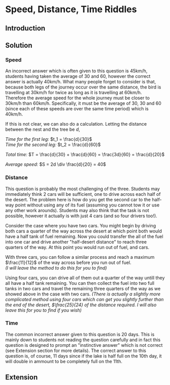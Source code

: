 # Speed, Distance, Time Riddles

## Introduction



## Solution

### Speed

An incorrect answer which is often given to this question is 45km/h, students having taken the average of 30 and 60, however the correct answer is actually 40km/h. What many people forget to consider is that, because both legs of the journey occur over the same distance, the bird is travelling at 30km/h for twice as long as it is travelling at 60km/h.   
Therefore the average speed for the whole journey must be closer to 30km/h than 60km/h. Specifically, it must be the average of 30, 30 and 60 (since each of these speeds are over the same time period) which is 40km/h.

If this is not clear, we can also do a calculation. Letting the distance between the nest and the tree be $d$,  

*Time for the first leg:* $t_1 = \frac{d}{30}$  
*Time for the second leg:* $t_2 = \frac{d}{60}$

*Total time:* $T = \frac{d}{30} + \frac{d}{60} = \frac{3d}{60} = \frac{d}{20}$

*Average speed:* $S = 2d \div \frac{d}{20} = 40$

### Distance

This question is probably the most challenging of the three. Students may immediately think 2 cars will be sufficient, one to drive across each half of the desert. The problem here is how do you get the second car to the half-way point without using any of its fuel (assuming you cannot tow it or use any other work arounds). Students may also think that the task is not possible, however it actually is with just 4 cars (and so four drivers too!).

Consider the case where you have two cars. You might begin by driving both cars a quarter of the way across the desert at which point both would have a half tank of fuel remaining. Now you could transfer the all of the fuel into one car and drive another "half-desert distance" to reach three quarters of the way. At this point you would run out of fuel, and cars.

With three cars, you can follow a similar process and reach a maximum $\frac{11}{12}$ of the way across before you run out of fuel.  
*(I will leave the method to do this for you to find)*

Using four cars, you can drive all of them out a quarter of the way untill they all have a half tank remaining. You can then collect the fuel into two full tanks in two cars and travel the remaining three quarters of the way as we showed above in the case with two cars.
*(There is actually a slightly more complicated method using four cars which can get you slightly further than the end of the desert, $\frac{25}{24} of the distance required. I will also leave this for you to find if you wish)*

### Time

The common incorrect answer given to this question is 20 days. This is mainly down to students not reading the question carefully and in fact this question is designed to prompt an "instinctive answer" which is not correct (see Extension section for more details). The correct answer to this question is, of course, 11 days since if the lake is half full on the 10th day, it will double in ammount to be completely full on the 11th.

## Extension


